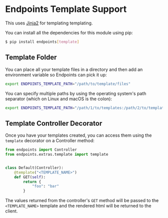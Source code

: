 # Endpoints Template Support

This uses [Jinja2](https://jinja.palletsprojects.com/) for templating templating.

You can install all the dependencies for this module using pip:

```bash
$ pip install endpoints[template]
```


## Template Folder

You can place all your template files in a directory and then add an environment variable so Endpoints can pick it up:

```bash
export ENDPOINTS_TEMPLATE_PATH="/path/to/template/files"
```

You can specify multiple paths by using the operating system's path separator (which on Linux and macOS is the colon):

```bash
export ENDPOINTS_TEMPLATE_PATH="/path/1/to/templates:/path/2/to/templates"
```


## Template Controller Decorator

Once you have your templates created, you can access them using the `template` decorator on a Controller method:

```python
from endpoints import Controller
from endpoints.extras.template import template


class Default(Controller):
    @template("<TEMPLATE_NAME>")
    def GET(self):
        return {
            "foo": "bar"
        }
```

The values returned from the controller's `GET` method will be passed to the `<TEMPLATE_NAME>` template and the rendered html will be returned to the client.